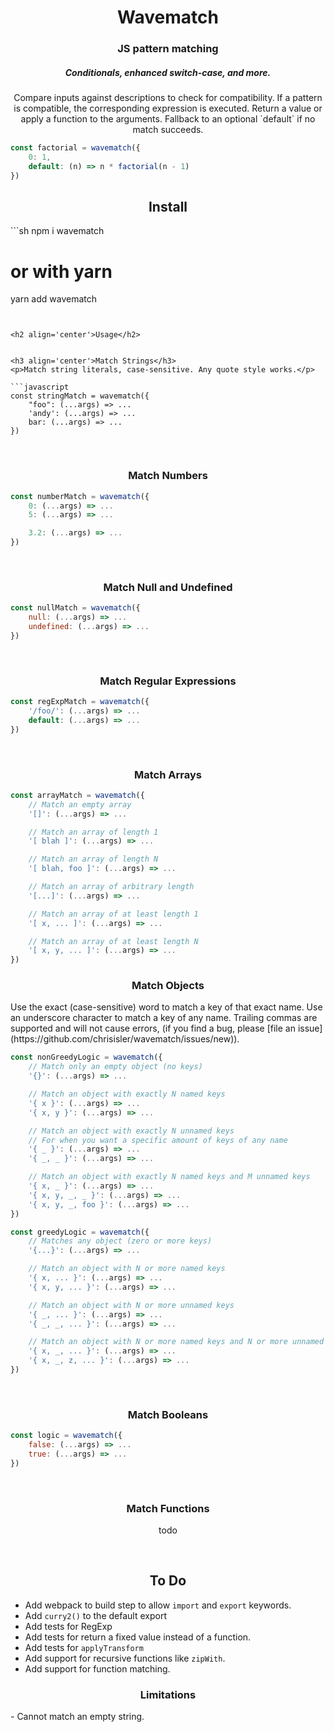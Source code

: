 <h1 align='center'>Wavematch</h1>
<h3 align='center'><strong>JS pattern matching</strong></h3>
<h5 align='center'><strong>Conditionals, enhanced switch-case, and more.</strong></h5>

<p align='center'>
Compare inputs against descriptions to check for compatibility.
If a pattern is compatible, the corresponding expression is executed.
Return a value or apply a function to the arguments.
Fallback to an optional `default` if no match succeeds.
</p>

```JavaScript
const factorial = wavematch({
    0: 1,
    default: (n) => n * factorial(n - 1)
})
```


<h2 align='center'>Install</h2>
```sh
npm i wavematch

# or with yarn
yarn add wavematch
```


<h2 align='center'>Usage</h2>


<h3 align='center'>Match Strings</h3>
<p>Match string literals, case-sensitive. Any quote style works.</p>

```javascript
const stringMatch = wavematch({
    "foo": (...args) => ...
    'andy': (...args) => ...
    bar: (...args) => ...
})
```
<br>


<h3 align='center'>Match Numbers</h3>

```javascript
const numberMatch = wavematch({
    0: (...args) => ...
    5: (...args) => ...

    3.2: (...args) => ...
})
```
<br>


<h3 align='center'>Match Null and Undefined</h3>

```javascript
const nullMatch = wavematch({
    null: (...args) => ...
    undefined: (...args) => ...
})
```
<br>


<h3 align='center'>Match Regular Expressions</h3>

```javascript
const regExpMatch = wavematch({
    '/foo/': (...args) => ...
    default: (...args) => ...
})
```
<br>


<h3 align='center'>Match Arrays</h3>

```javascript
const arrayMatch = wavematch({
    // Match an empty array
    '[]': (...args) => ...

    // Match an array of length 1
    '[ blah ]': (...args) => ...

    // Match an array of length N
    '[ blah, foo ]': (...args) => ...

    // Match an array of arbitrary length
    '[...]': (...args) => ...

    // Match an array of at least length 1
    '[ x, ... ]': (...args) => ...

    // Match an array of at least length N
    '[ x, y, ... ]': (...args) => ...
})
```


<h3 align='center'>Match Objects</h3>
Use the exact (case-sensitive) word to match a key of that exact name.
Use an underscore character to match a key of any name.
Trailing commas are supported and will not cause errors, (if you find a bug,
please [file an issue](https://github.com/chrisisler/wavematch/issues/new)).

```javascript
const nonGreedyLogic = wavematch({
    // Match only an empty object (no keys)
    '{}': (...args) => ...

    // Match an object with exactly N named keys
    '{ x }': (...args) => ...
    '{ x, y }': (...args) => ...

    // Match an object with exactly N unnamed keys
    // For when you want a specific amount of keys of any name
    '{ _ }': (...args) => ...
    '{ _, _ }': (...args) => ...

    // Match an object with exactly N named keys and M unnamed keys
    '{ x, _ }': (...args) => ...
    '{ x, y, _, _ }': (...args) => ...
    '{ x, y, _, foo }': (...args) => ...
})

const greedyLogic = wavematch({
    // Matches any object (zero or more keys)
    '{...}': (...args) => ...

    // Match an object with N or more named keys
    '{ x, ... }': (...args) => ...
    '{ x, y, ... }': (...args) => ...

    // Match an object with N or more unnamed keys
    '{ _, ... }': (...args) => ...
    '{ _, _, ... }': (...args) => ...

    // Match an object with N or more named keys and N or more unnamed keys
    '{ x, _, ... }': (...args) => ...
    '{ x, _, z, ... }': (...args) => ...
})
```
<br>


<h3 align='center'>Match Booleans</h3>

```javascript
const logic = wavematch({
    false: (...args) => ...
    true: (...args) => ...
})
```
<br>


<h3 align='center'>Match Functions</h3>
<p align='center'>todo</p>
<br>


<h2 align='center'>To Do</h2>

- Add webpack to build step to allow `import` and `export` keywords.
- Add `curry2()` to the default export
- Add tests for RegExp
- Add tests for return a fixed value instead of a function.
- Add tests for `applyTransform`
- Add support for recursive functions like `zipWith`.
- Add support for function matching.

<h3 align='center'>Limitations</h3>
- Cannot match an empty string.

